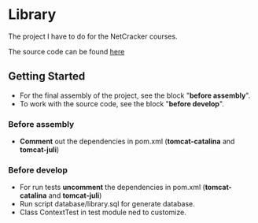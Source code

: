 # Library

The project I have to do for the NetCracker courses.

The source code can be found [here](https://github.com/Raumo0/Library)
## Getting Started

* For the final assembly of the project, see the block "**before assembly**".
* To work with the source code, see the block "**before develop**".


### Before assembly

* **Comment** out the dependencies in pom.xml (**tomcat-catalina** and **tomcat-juli**)

### Before develop

* For run tests **uncomment** the dependencies in pom.xml  (**tomcat-catalina** and **tomcat-juli**)
* Run script database/library.sql for generate database.
* Class ContextTest in test module ned to customize.



